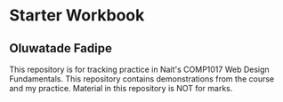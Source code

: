 # Starter Workbook

## Oluwatade Fadipe

This repository is for tracking practice in Nait's COMP1017 Web Design Fundamentals. This repository contains demonstrations from the course and my practice. Material in this repository is NOT for marks.

